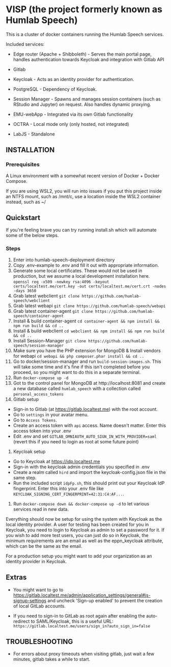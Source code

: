 # VISP (the project formerly known as Humlab Speech)

This is a cluster of docker containers running the Humlab Speech services.

Included services:
* Edge router (Apache + Shibboleth) - Serves the main portal page, handles authentication towards Keycloak and integration with Gitlab API

* Gitlab

* Keycloak - Acts as an identity provider for authentication.

* PostgreSQL - Dependency of Keycloak.

* Session Manager - Spawns and manages session containers (such as RStudio and Jupyter) on request. Also handles dynamic proxying.

* EMU-webApp - Integrated via its own Gitlab functionality

* OCTRA - Local mode only (only hosted, not integrated)

* LabJS - Standalone

## INSTALLATION

### Prerequisites
A Linux environment with a somewhat recent version of Docker + Docker Compose.

If you are using WSL2, you will run into issues if you put this project inside an NTFS mount, such as /mnt/c, use a location inside the WSL2 container instead, such as ~/

## Quickstart
If you're feeling brave you can try running install.sh which will automate some of the below steps.

### Steps
1. Enter into humlab-speech-deployment directory
1. Copy .env-example to .env and fill it out with appropriate information.
1. Generate some local certificates. These would not be used in production, but we assume a local development installation here. `openssl req -x509 -newkey rsa:4096 -keyout certs/localtest.me/cert.key -out certs/localtest.me/cert.crt -nodes -days 3650`
1. Grab latest webclient `git clone https://github.com/humlab-speech/webclient`
1. Grab latest webapi `git clone https://github.com/humlab-speech/webapi`
1. Grab latest container-agent `git clone https://github.com/humlab-speech/container-agent`
1. Install & build container-agent `cd container-agent && npm install && npm run build && cd ..`
1. Install & build webclient `cd webclient && npm install && npm run build && cd ..`
1. Install Session-Manager `git clone https://github.com/humlab-speech/session-manager`
1. Make sure you have the PHP extension for MongoDB & Install vendors for webapi `cd webapi && php composer.phar install && cd ..`
1. Go to docker/session-manager and run `build-session-images.sh`. This will take some time and it's fine if this isn't completed before you proceed, so you might want to do this in a separate terminal.
1. Run `docker-compose up -d`
1. Got to the control panel for MongoDB at http://localhost:8081 and create a new database called `humlab_speech` with a collection called `personal_access_tokens`
1. Gitlab setup
  * Sign-in to Gitlab (at https://gitlab.localtest.me) with the root account.
  * Go to `settings` in your avatar menu.
  * Go to `Access Tokens`.
  * Create an access token with `api` access. Name doesn't matter. Enter this access token into your .env 
  * Edit .env and set `GITLAB_OMNIAUTH_AUTO_SIGN_IN_WITH_PROVIDER=saml` (revert this if you need to login as root at some future point)
1. Keycloak setup
  * Go to Keycloak at https://idp.localtest.me
  * Sign-in with the keycloak admin credentials you specified in .env
  * Create a realm called `hird` and import the keycloak-config.json file in the same step.
  * Run the included script `idpFp.sh`, this should print out your Keycloak IdP fingerprint. Enter this into your .env file like `KEYCLOAK_SIGNING_CERT_FINGERPRINT=42:31:C4:AF...`.  
1. Run `docker-compose down && docker-compose up -d` to let various services read in new data.

Everything should now be setup for using the system with Keycloak as the local identity provider. A user for testing has been created for you in Keycloak, you need to login to Keycloak as admin to set a password for it.
If you wish to add more test users, you can just do so in Keycloak, the minimum requirements are an email as well as the eppn_keycloak attribute, which can be the same as the email.

For a production setup you might want to add your organization as an identity provider in Keycloak.

## Extras
* You might want to go to https://gitlab.localtest.me/admin/application_settings/general#js-signup-settings and uncheck 'Sign-up enabled' to prevent the creation of local GitLab accounts.

* If you need to sign-in to GitLab as root again after enabling the auto-redirect to SAML/Keycloak, this is a useful URL: `https://gitlab.localtest.me/users/sign_in?auto_sign_in=false`

## TROUBLESHOOTING
* For errors about proxy timeouts when visiting gitlab, just wait a few minutes, gitlab takes a while to start.
